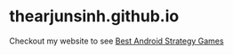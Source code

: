 # thearjunsinh.github.io

Checkout my website to see [Best Android Strategy Games](https://github.com/thearjunsinh)
